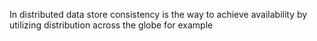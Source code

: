 In distributed data store consistency is the way to achieve availability by utilizing distribution across the globe for example